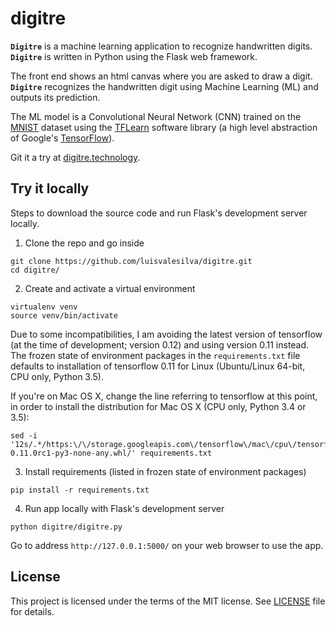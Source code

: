 # digitre

**`Digitre`** is a machine learning application to recognize handwritten digits. **`Digitre`** is written in Python using the Flask web framework.

The front end shows an html canvas where you are asked to draw a digit. **`Digitre`** recognizes the handwritten digit using Machine Learning (ML) and outputs its prediction.

The ML model is a Convolutional Neural Network (CNN) trained on the [MNIST](http://yann.lecun.com/exdb/mnist/) dataset using the [TFLearn](http://tflearn.org/) software library (a high level abstraction of Google's [TensorFlow](https://www.tensorflow.org/)).

Git it a try at [digitre.technology](http://digitre.technology).

## Try it locally

Steps to download the source code and run Flask's development server locally.

1. Clone the repo and go inside
```shell
git clone https://github.com/luisvalesilva/digitre.git
cd digitre/
```

2. Create and activate a virtual environment
```shell
virtualenv venv
source venv/bin/activate
```

Due to some incompatibilities, I am avoiding the latest version of tensorflow (at the time of development; version 0.12) and using version 0.11 instead. The frozen state of environment packages in the `requirements.txt` file defaults to installation of tensorflow 0.11 for Linux (Ubuntu/Linux 64-bit, CPU only, Python 3.5).

If you're on Mac OS X, change the line referring to tensorflow at this point, in order to install the distribution for Mac OS X (CPU only, Python 3.4 or 3.5):
 ```shell
sed -i '12s/.*/https:\/\/storage.googleapis.com\/tensorflow\/mac\/cpu\/tensorflow-0.11.0rc1-py3-none-any.whl/' requirements.txt
```  

3. Install requirements (listed in frozen state of environment packages)
```shell
pip install -r requirements.txt
```

4. Run app locally with Flask's development server
```shell
python digitre/digitre.py
```
Go to address `http://127.0.0.1:5000/` on your web browser to use the app.


## License

This project is licensed under the terms of the MIT license. See [LICENSE](LICENSE) file for details.
